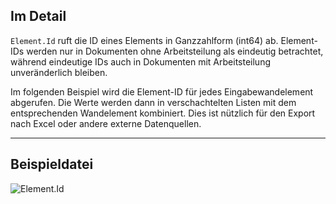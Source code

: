 ## Im Detail
`Element.Id` ruft die ID eines Elements in Ganzzahlform (int64) ab. Element-IDs werden nur in Dokumenten ohne Arbeitsteilung als eindeutig betrachtet, während eindeutige IDs auch in Dokumenten mit Arbeitsteilung unveränderlich bleiben.

Im folgenden Beispiel wird die Element-ID für jedes Eingabewandelement abgerufen. Die Werte werden dann in verschachtelten Listen mit dem entsprechenden Wandelement kombiniert. Dies ist nützlich für den Export nach Excel oder andere externe Datenquellen.
___
## Beispieldatei

![Element.Id](./Revit.Elements.Element.Id_img.jpg)
